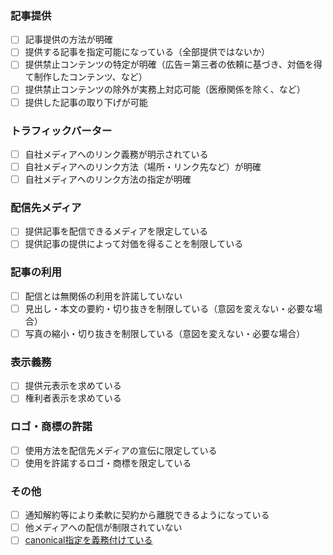 ### 記事提供
- [ ] 記事提供の方法が明確
- [ ] 提供する記事を指定可能になっている（全部提供ではないか）
- [ ] 提供禁止コンテンツの特定が明確（広告＝第三者の依頼に基づき、対価を得て制作したコンテンツ、など）
- [ ] 提供禁止コンテンツの除外が実務上対応可能（医療関係を除く、など）
- [ ] 提供した記事の取り下げが可能

### トラフィックバーター
- [ ] 自社メディアへのリンク義務が明示されている
- [ ] 自社メディアへのリンク方法（場所・リンク先など）が明確
- [ ] 自社メディアへのリンク方法の指定が明確

### 配信先メディア
- [ ] 提供記事を配信できるメディアを限定している
- [ ] 提供記事の提供によって対価を得ることを制限している  

### 記事の利用
- [ ] 配信とは無関係の利用を許諾していない
- [ ] 見出し・本文の要約・切り抜きを制限している（意図を変えない・必要な場合）
- [ ] 写真の縮小・切り抜きを制限している（意図を変えない・必要な場合）

### 表示義務
- [ ] 提供元表示を求めている
- [ ] 権利者表示を求めている

### ロゴ・商標の許諾
- [ ] 使用方法を配信先メディアの宣伝に限定している
- [ ] 使用を許諾するロゴ・商標を限定している

### その他
- [ ] 通知解約等により柔軟に契約から離脱できるようになっている
- [ ] 他メディアへの配信が制限されていない
- [ ] [canonical指定を義務付けている](https://www.seohacks.net/basic/terms/rel_canonical/)
